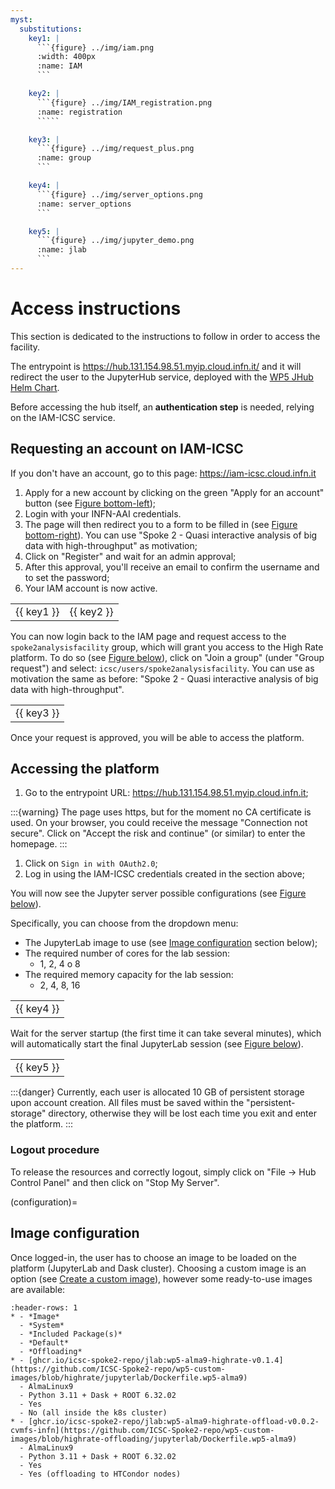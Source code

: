 ```yaml
---
myst:
  substitutions:
    key1: |
      ```{figure} ../img/iam.png
      :width: 400px
      :name: IAM
      ```

    key2: |
      ```{figure} ../img/IAM_registration.png
      :name: registration
      `````  

    key3: |
      ```{figure} ../img/request_plus.png
      :name: group
      ``` 

    key4: |
      ```{figure} ../img/server_options.png
      :name: server_options
      ``` 

    key5: |
      ```{figure} ../img/jupyter_demo.png
      :name: jlab
      ```
---
```


# Access instructions
This section is dedicated to the instructions to follow in order to access the facility.

The entrypoint is https://hub.131.154.98.51.myip.cloud.infn.it/ and it will redirect the user to the JupyterHub service, deployed with the [WP5 JHub Helm Chart](https://github.com/ttedeschi/HighRateAnalysis-WP5/tree/main/stable/jhub-aas).

Before accessing the hub itself, an **authentication step** is needed, relying on the IAM-ICSC service. 


## Requesting an account on IAM-ICSC
If you don't have an account, go to this page: https://iam-icsc.cloud.infn.it

1. Apply for a new account by clicking on the green "Apply for an account" button (see [Figure bottom-left](IAM));
1. Login with your INFN-AAI credentials.
1. The page will then redirect you to a form to be filled in (see [Figure bottom-right](registration)). You can use "Spoke 2 - Quasi interactive analysis of big data with high-throughput"  as motivation;
1. Click on "Register" and wait for an admin approval;
1. After this approval, you'll receive an email to confirm the username and to set the password;
1. Your IAM account is now active. 

|            |            |
| ---------- | ---------- |
| {{ key1 }} | {{ key2 }} |

You can now login back to the IAM page and request access to the `spoke2analysisfacility` group, which will grant you access to the High Rate platform.
To do so (see [Figure below](group)), click on "Join a group" (under "Group request") and select: `icsc/users/spoke2analysisfacility`. 
You can use as motivation the same as before: "Spoke 2 - Quasi interactive analysis of big data with high-throughput".

|            | 
| ---------- | 
| {{ key3 }} | 

Once your request is approved, you will be able to access the platform.

## Accessing the platform

1. Go to the entrypoint URL: https://hub.131.154.98.51.myip.cloud.infn.it;

:::{warning}
The page uses https, but for the moment no CA certificate is used. On your browser, you could receive the message "Connection not secure". Click on "Accept the risk and continue" (or similar) to enter the homepage.
:::

1. Click on `Sign in with OAuth2.0`;
1. Log in using the IAM-ICSC credentials created in the section above;

You will now see the Jupyter server possible configurations (see [Figure below](server_options)).

Specifically, you can choose from the dropdown menu:
- The JupyterLab image to use (see [Image configuration](configuration) section below);
- The required number of cores for the lab session:
   - 1, 2, 4 o 8
- The required memory capacity for the lab session:
   - 2, 4, 8, 16

|            | 
| ---------- | 
| {{ key4 }} | 


Wait for the server startup (the first time it can take several minutes), which will automatically start the final JupyterLab session (see [Figure below](jlab)).

|            | 
| ---------- | 
| {{ key5 }} | 


:::{danger}
Currently, each user is allocated 10 GB of persistent storage upon account creation. All files must be saved within the "persistent-storage" directory, otherwise they will be lost each time you exit and enter the platform.
:::

### Logout procedure

To release the resources and correctly logout, simply click on "File -> Hub Control Panel" and then click on "Stop My Server".

(configuration)=
## Image configuration 
Once logged-in, the user has to choose an image to be loaded on the platform (JupyterLab and Dask cluster). Choosing a custom image is an option (see [Create a custom image](./custom-image.md)), however some ready-to-use images are available:
```{list-table}
:header-rows: 1
* - *Image*
  - *System*
  - *Included Package(s)*
  - *Default*
  - *Offloading*
* - [ghcr.io/icsc-spoke2-repo/jlab:wp5-alma9-highrate-v0.1.4](https://github.com/ICSC-Spoke2-repo/wp5-custom-images/blob/highrate/jupyterlab/Dockerfile.wp5-alma9)
  - AlmaLinux9
  - Python 3.11 + Dask + ROOT 6.32.02
  - Yes
  - No (all inside the k8s cluster)
* - [ghcr.io/icsc-spoke2-repo/jlab:wp5-alma9-highrate-offload-v0.0.2-cvmfs-infn](https://github.com/ICSC-Spoke2-repo/wp5-custom-images/blob/highrate-offloading/jupyterlab/Dockerfile.wp5-alma9)
  - AlmaLinux9
  - Python 3.11 + Dask + ROOT 6.32.02
  - Yes
  - Yes (offloading to HTCondor nodes)
```
